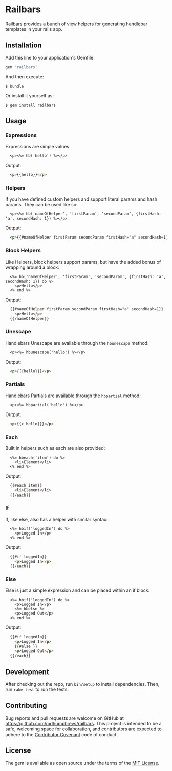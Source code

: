 # Railbars

Railbars provides a bunch of view helpers for generating handlebar templates in your rails app.

## Installation

Add this line to your application's Gemfile:

```ruby
gem 'railbars'
```

And then execute:

    $ bundle

Or install it yourself as:

    $ gem install railbars

## Usage

### Expressions

Expressions are simple values

```erb
  <p><%= hb('hello') %></p>
```

Output:

```html
  <p>{{hello}}</p>
```

### Helpers

If you have defined custom helpers and support literal params and hash params. They can be used like so:

```erb
  <p><%= hb('nameOfHelper', 'firstParam', 'secondParam', {firstHash: 'a', secondHash: 1}) %></p>
```

Output:

```html
  <p>{{#nameOfHelper firstParam secondParam firstHash="a" secondHash=1}}</p>
```

### Block Helpers

Like Helpers, block helpers support params, but have the added bonus of wrapping around a block:

```erb
  <%= hb('nameOfHelper', 'firstParam', 'secondParam', {firstHash: 'a', secondHash: 1}) do %>
    <p>Hello</p>
  <% end %>
```

Output:

```html
  {{#nameOfHelper firstParam secondParam firstHash="a" secondHash=1}}
    <p>Hello</p>
  {{/nameOfHelper}}
```

### Unescape

Handlebars Unescape are available through the `hbunescape` method:

```erb
  <p><%= hbunescape('hello') %></p>
```

Output:

```html
  <p>{{{hello}}}</p>
```

### Partials

Handlebars Partials are available through the `hbpartial` method:

```erb
  <p><%= hbpartial('hello') %></p>
```

Output:

```html
  <p>{{> hello}}}</p>
```

### Each

Built in helpers such as each are also provided:

```erb
  <%= hbeach('item') do %>
    <li>Element</li>
  <% end %>
```

Output:

```html
  {{#each item}}
    <li>Element</li>
  {{/each}}
```

### If

If, like else, also has a helper with similar syntax:

```erb
  <%= hbif('loggedIn') do %>
    <p>Logged In</p>
  <% end %>
```

Output:

```html
  {{#if loggedIn}}
    <p>Logged In</p>
  {{/each}}
```

### Else

Else is just a simple expression and can be placed within an if block:

```erb
  <%= hbif('loggedIn') do %>
    <p>Logged In</p>
    <%= hbelse %>
    <p>Logged Out</p>
  <% end %>
```

Output:

```html
  {{#if loggedIn}}
    <p>Logged In</p>
    {{#else }}
    <p>Logged Out</p>
  {{/each}}
```

## Development

After checking out the repo, run `bin/setup` to install dependencies. Then, run `rake test` to run the tests.

## Contributing

Bug reports and pull requests are welcome on GitHub at https://github.com/mrlhumphreys/railbars. This project is intended to be a safe, welcoming space for collaboration, and contributors are expected to adhere to the [Contributor Covenant](http://contributor-covenant.org) code of conduct.

## License

The gem is available as open source under the terms of the [MIT License](http://opensource.org/licenses/MIT).


